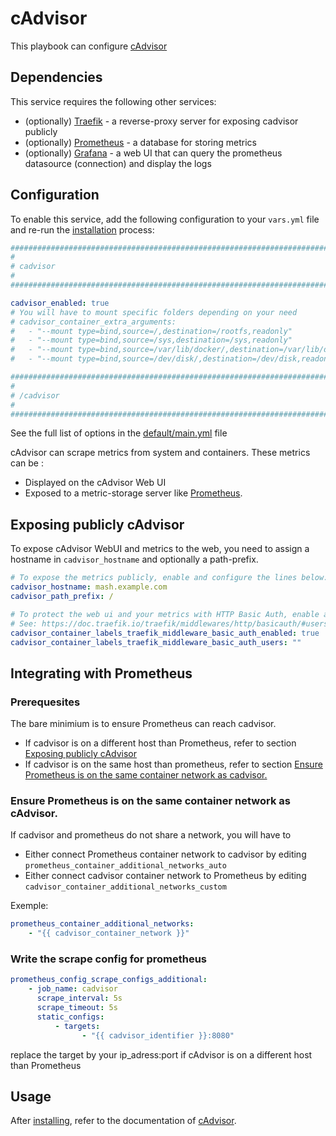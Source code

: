 # cAdvisor

This playbook can configure [cAdvisor](https://github.com/google/cadvisor)

## Dependencies

This service requires the following other services:

-   (optionally) [Traefik](traefik.md) - a reverse-proxy server for exposing cadvisor publicly
-   (optionally) [Prometheus](./prometheus.md) - a database for storing metrics
-   (optionally) [Grafana](./grafana.md) - a web UI that can query the prometheus datasource (connection) and display the logs

## Configuration

To enable this service, add the following configuration to your `vars.yml` file and re-run the [installation](../installing.md) process:

```yaml
########################################################################
#                                                                      #
# cadvisor                                                             #
#                                                                      #
########################################################################

cadvisor_enabled: true
# You will have to mount specific folders depending on your need
# cadvisor_container_extra_arguments:
#   - "--mount type=bind,source=/,destination=/rootfs,readonly"
#   - "--mount type=bind,source=/sys,destination=/sys,readonly"
#   - "--mount type=bind,source=/var/lib/docker/,destination=/var/lib/docker,readonly"
#   - "--mount type=bind,source=/dev/disk/,destination=/dev/disk,readonly"

########################################################################
#                                                                      #
# /cadvisor                                                            #
#                                                                      #
########################################################################
```

See the full list of options in the [default/main.yml](default/main.yml) file

cAdvisor can scrape metrics from system and containers. These metrics can be :

-   Displayed on the cAdvisor Web UI
-   Exposed to a metric-storage server like [Prometheus](./prometheus.md).

## Exposing publicly cAdvisor

To expose cAdvisor WebUI and metrics to the web, you need to assign a hostname in `cadvisor_hostname` and optionally a path-prefix.

```yaml
# To expose the metrics publicly, enable and configure the lines below:
cadvisor_hostname: mash.example.com
cadvisor_path_prefix: /

# To protect the web ui and your metrics with HTTP Basic Auth, enable and configure the lines below.
# See: https://doc.traefik.io/traefik/middlewares/http/basicauth/#users
cadvisor_container_labels_traefik_middleware_basic_auth_enabled: true
cadvisor_container_labels_traefik_middleware_basic_auth_users: ""
```

## Integrating with Prometheus

### Prerequesites

The bare minimium is to ensure Prometheus can reach cadvisor.

-   If cadvisor is on a different host than Prometheus, refer to section [Exposing publicly cAdvisor](cadvisor.md#Exposing-publicly-cAdvisor)
-   If cadvisor is on the same host than prometheus, refer to section [Ensure Prometheus is on the same container network as cadvisor.](cadvisor.md#)

### Ensure Prometheus is on the same container network as cAdvisor.

If cadvisor and prometheus do not share a network, you will have to

-   Either connect Prometheus container network to cadvisor by editing `prometheus_container_additional_networks_auto`
-   Either connect cadvisor container network to Prometheus by editing `cadvisor_container_additional_networks_custom`

Exemple:

```yaml
prometheus_container_additional_networks:
    - "{{ cadvisor_container_network }}"
```

### Write the scrape config for prometheus

```yaml
prometheus_config_scrape_configs_additional:
    - job_name: cadvisor
      scrape_interval: 5s
      scrape_timeout: 5s
      static_configs:
          - targets:
                - "{{ cadvisor_identifier }}:8080"
```

replace the target by your ip_adress:port if cAdvisor is on a different host than Prometheus

## Usage

After [installing](../installing.md), refer to the documentation of [cAdvisor](https://github.com/google/cadvisor).
